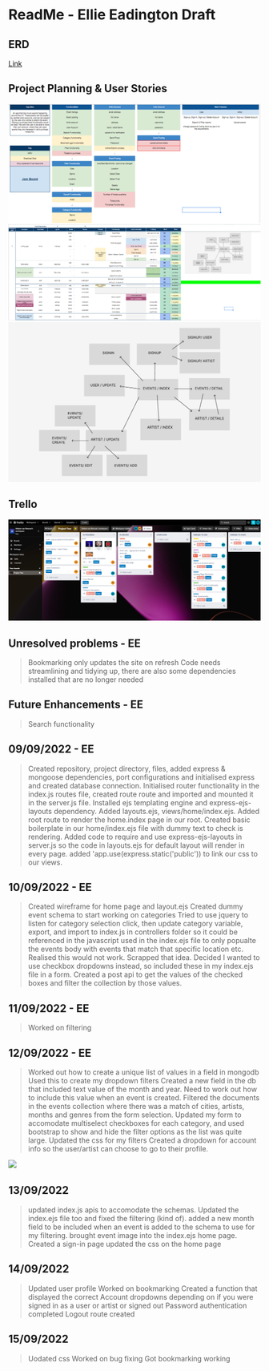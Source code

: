 # ReadMe - Ellie Eadington Draft

## ERD
<a href="https://www.figma.com/file/x38OsV6WgCtU4tLpZqYNdG/ERD-Model?node-id=0%3A1">Link</a>

## Project Planning & User Stories
<img src="public\image\projectplanning2.PNG">

<img src="public\image\projectplanning.PNG">

<img src="public\image\project-2-routes.PNG">

## Trello

<img src="public\image\trello.PNG">

## Unresolved problems - EE

> Bookmarking only updates the site on refresh
> Code needs streamlining and tidying up, there are also some dependencies installed that are no longer needed

## Future Enhancements - EE

> Search functionality


## 09/09/2022 - EE
> Created repository, project directory, files, added express & mongoose dependencies, port configurations and initialised express and created database connection.
> Initialised router functionality in the index.js routes file, created route route and imported and mounted it in the server.js file.
> Installed ejs templating engine and express-ejs-layouts dependency.
> Added layouts.ejs, views/home/index.ejs.
> Added root route to render the home.index page in our root.
> Created basic boilerplate in our home/index.ejs file with dummy text to check is rendering.
> Added code to require and use express-ejs-layouts in server.js so the code in layouts.ejs for default layout will render in every page. added 'app.use(express.static('public')) to link our css to our views.

## 10/09/2022 - EE
> Created wireframe for home page and layout.ejs 
> Created dummy event schema to start working on categories
> Tried to use jquery to listen for category selection click, then update category variable, export, and import to index.js in controllers folder so it could be referenced in the javascript used in the index.ejs file to only popualte the events body with events that match that specific location etc. Realised this would not work. Scrapped that idea.
> Decided I wanted to use checkbox dropdowns instead, so included these in my index.ejs file in a form. Created a post api to get the values of the checked boxes and filter the collection by those values.

## 11/09/2022 - EE
> Worked on filtering

## 12/09/2022 - EE
> Worked out how to create a unique list of values in a field in mongodb
> Used this to create my dropdown filters
> Created a new field in the db that included text value of the month and year. Need to work out how to include this value when an event is created.
> Filtered the documents in the events collection where there was a match of cities, artists, months and genres from the form selection.
> Updated my form to accomodate multiselect checkboxes for each category, and used bootstrap to show and hide the filter options as the list was quite large.
> Updated the css for my filters
> Created a dropdown for account info so the user/artist can choose to go to their profile.

<img src="public\image\project02-img1.PNG">

## 13/09/2022
> updated index.js apis to accomodate the schemas. Updated the index.ejs file too and fixed the filtering (kind of).
> added a new month field to be included when an event is added to the schema to use for my filtering.
> brought event image into the index.ejs home page.
> Created a sign-in page
> updated the css on the home page

## 14/09/2022
> Updated user profile
> Worked on bookmarking
> Created a function that displayed the correct Account dropdowns depending on if you were signed in as a user or artist or signed out
> Password authentication completed
> Logout route created

## 15/09/2022
> Uodated css
> Worked on bug fixing
> Got bookmarking working

